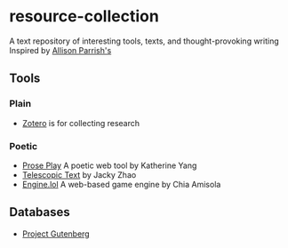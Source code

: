 # resource-collection
A text repository of interesting tools, texts, and thought-provoking writing
Inspired by [Allison Parrish's](https://github.com/aparrish/text-resources)


## Tools 
### Plain 
- [Zotero](https://www.zotero.org) is for collecting research
  
### Poetic 
- [Prose Play](https://www.proseplay.net) A poetic web tool by Katherine Yang
- [Telescopic Text](https://github.com/jackyzha0/telescopic-text) by Jacky Zhao
- [Engine.lol](https://engine.lol/alpha/) A web-based game engine by Chia Amisola

## Databases 
- [Project Gutenberg](https://www.gutenberg.org)
